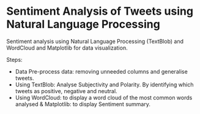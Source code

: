 # Sentiment Analysis of Tweets using Natural Language Processing

Sentiment analysis using Natural Language Processing (TextBlob) and WordCloud and Matplotlib for data visualization.


Steps:
- Data Pre-process data: removing unneeded columns and generalise tweets.
- Using TextBlob: Analyse Subjectivity and Polarity. By identifying which tweets as positive, negative and neutral.
- Using WordCloud: to display a word cloud of the most common words analysed & Matplotlib: to display Sentiment summary.
